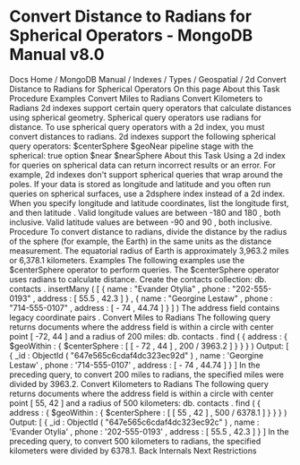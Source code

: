 # Convert Distance to Radians for Spherical Operators - MongoDB Manual v8.0


Docs Home / MongoDB Manual / Indexes / Types / Geospatial / 2d Convert Distance to Radians for Spherical Operators On this page About this Task Procedure Examples Convert Miles to Radians Convert Kilometers to Radians 2d indexes support certain query operators that calculate distances
using spherical geometry. Spherical query operators use radians for
distance. To use spherical query operators with a 2d index, you must
convert distances to radians. 2d indexes support the following spherical query operators: $centerSphere $geoNear pipeline stage with the spherical: true option $near $nearSphere About this Task Using a 2d index for queries on spherical data can return incorrect
results or an error. For example, 2d indexes don't support spherical
queries that wrap around the poles. If your data is stored as longitude and latitude and you often run
queries on spherical surfaces, use a 2dsphere index instead of a 2d index. When you specify longitude and latitude coordinates, list the longitude first, and then latitude . Valid longitude values are between -180 and 180 , both
inclusive. Valid latitude values are between -90 and 90 , both
inclusive. Procedure To convert distance to radians, divide the distance by the radius of the
sphere (for example, the Earth) in the same units as the distance
measurement. The equatorial radius of Earth is approximately 3,963.2 miles or 6,378.1
kilometers. Examples The following examples use the $centerSphere operator to
perform queries. The $centerSphere operator uses radians to
calculate distance. Create the contacts collection: db. contacts . insertMany ( [ { name : "Evander Otylia" , phone : "202-555-0193" , address : [ 55.5 , 42.3 ] } , { name : "Georgine Lestaw" , phone : "714-555-0107" , address : [ - 74 , 44.74 ] } ] ) The address field contains legacy coordinate pairs . Convert Miles to Radians The following query returns documents where the address field is
within a circle with center point [ -72, 44 ] and a radius of 200
miles: db. contacts . find ( { address : { $geoWithin : { $centerSphere : [ [ - 72 , 44 ] , 200 / 3963.2 ] } } } ) Output: [ { _id : ObjectId ( "647e565c6cdaf4dc323ec92d" ) , name : 'Georgine Lestaw' , phone : '714-555-0107' , address : [ - 74 , 44.74 ] } ] In the preceding query, to convert 200 miles to radians, the specified
miles were divided by 3963.2. Convert Kilometers to Radians The following query returns documents where the address field is
within a circle with center point [ 55, 42 ] and a radius of 500
kilometers: db. contacts . find ( { address : { $geoWithin : { $centerSphere : [ [ 55 , 42 ] , 500 / 6378.1 ] } } } ) Output: [ { _id : ObjectId ( "647e565c6cdaf4dc323ec92c" ) , name : 'Evander Otylia' , phone : '202-555-0193' , address : [ 55.5 , 42.3 ] } ] In the preceding query, to convert 500 kilometers to radians, the
specified kilometers were divided by 6378.1. Back Internals Next Restrictions
